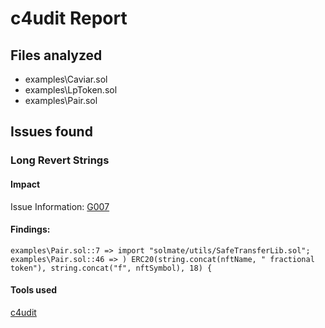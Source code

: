 # c4udit Report

## Files analyzed
- examples\Caviar.sol
- examples\LpToken.sol
- examples\Pair.sol

## Issues found


### Long Revert Strings

#### Impact
Issue Information: [G007](https://github.com/byterocket/c4-common-issues/blob/main/0-Gas-Optimizations.md#g007---long-revert-strings)

#### Findings:
```
examples\Pair.sol::7 => import "solmate/utils/SafeTransferLib.sol";
examples\Pair.sol::46 => ) ERC20(string.concat(nftName, " fractional token"), string.concat("f", nftSymbol), 18) {
```
#### Tools used
[c4udit](https://github.com/byterocket/c4udit)
